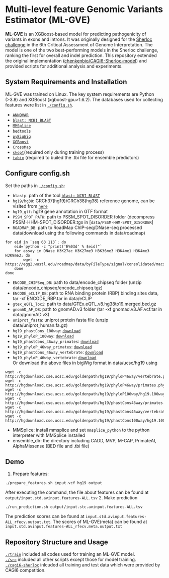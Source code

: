 # Multi-level feature Genomic Variants Estimator (ML-GVE)

**ML-GVE** is an XGBoost-based model for predicting pathogenicity of variants in exons and introns. It was originally designed for the [Sherloc challenge](https://genomeinterpretation.org/cagi6-invitae.html) in the 6th Critical Assessment of Genome Interpretation. The model is one of the two best-performing models in the Sherloc challenge, ranking the first for overall and indel prediction. This repository extended the original implementation ([chenkenbio/CAGI6-Sherloc-model](https://github.com/chenkenbio/CAGI6-Sherloc-model)) and provided scripts for additional analysis and experiments.

## System Requirements and Installation
ML-GVE was trained on Linux. The key system requirements are Python (>3.8) and XGBoost (xgboost-gpu>1.6.2). The databases used for collecting features were list in [`./config.sh`](https://github.com/biomed-AI/ML-GVE/blob/master/config.sh).
 - [`ANNOVAR`](https://annovar.openbioinformatics.org/en/latest/)
 - [`blast: NCBI BLAST`](https://blast.ncbi.nlm.nih.gov/Blast.cgi)
 - [`MMSplice`](https://github.com/gagneurlab/MMSplice_MTSplice)
 - [`bedtools`](https://bedtools.readthedocs.io/en/latest/)
 - [`pyBigWig`](https://github.com/deeptools/pyBigWig)
 - [`XGBoost`](https://xgboost.readthedocs.io/en/stable/)
 - [`CrossMap`](https://crossmap.sourceforge.net/#installation)
 - [`skopt`](https://scikit-optimize.github.io/)(required only during training process)
 - [`tabix`](https://pypi.org/project/pytabix/) (required to builed the .tbi file for ensemble predictors)

## Configure config.sh
Set the paths in [`./config.sh`](https://github.com/biomed-AI/ML-GVE/blob/master/config.sh):
 - `blastp`: path of the tool [`blast: NCBI BLAST`](https://blast.ncbi.nlm.nih.gov/Blast.cgi)
 - `hg19/hg38`: GRCh37(hg19)/GRCh38(hg38) reference genome, can be visited from [`here`](https://grch37.ensembl.org/index.html) 
 - `hg19_gtf`: hg19 gene annotation in GTF format
 - `PSSM_SPOT_PATH`: path to PSSM_SPOT_DISORDER folder (decompress PSSM-HHM-SPOT_DISORDER.tgx in [`data/PSSM-HHM-SPOT_DISORDER`]
 - `ROADMAP_DB`: path to RoadMap ChIP-seq/DNase-seq processed data(download using the following commands in data/roadmap)

```
for eid in `seq 63 113`; do
    eid=`python -c "print('E%03d' % $eid)"`
    for assay in DNase H3K27ac H3K27me3 H3K36me3 H3K4me1 H3K4me3 H3K9me3; do
        wget -c https://egg2.wustl.edu/roadmap/data/byFileType/signal/consolidated/macs2signal/pval/${eid}-${assay}.pval.signal.bigwig
    done
done
```

 - `ENCODE_CHIPSeq_DB`: path to data/encode_chipseq folder (unzip data/encode_chipseq/encode_chipseq.tgz)
 - `ENCODE_eCLIP_DB`: path to RNA binding protein (RBP) binding sites data, tar -xf ENCODE_RBP.tar in data/eCLIP
 - `gtex_eQTL_loci`: path to data/GTEx.eQTL.v8.hg38to19.merged.bed.gz
 - `gnomAD_AF_DB`: path to gnomAD.v3 folder (tar -xf gnomad.v3.AF.vcf.tar in data/gnomAD.v3)
 - `uniprot_fasta`: uniprot protein fasta file (unzip data/uniprot_human.fa.gz)
 - `hg19_phastCons_100way`: [`download`](http://hgdownload.cse.ucsc.edu/goldenpath/hg19/phastCons100way/hg19.100way.phastCons.bw)
 - `hg19_phyloP_100way`: [`download`](http://hgdownload.cse.ucsc.edu/goldenpath/hg19/phyloP100way/hg19.100way.phyloP100way.bw)
 - `hg19_phastCons_46way_primates`: [`download`](http://hgdownload.cse.ucsc.edu/goldenpath/hg19/phastCons46way/primates.phastCons46way.bw)
 - `hg19_phyloP_46way_primates`: [`download`](http://hgdownload.cse.ucsc.edu/goldenpath/hg19/phyloP46way/primates.phyloP46way.bw)
 - `hg19_phastCons_46way_vertebrate`: [`download`](http://hgdownload.cse.ucsc.edu/goldenpath/hg19/phastCons46way/vertebrate.phastCons46way.bw)
 - `hg19_phyloP_46way_vertebrate`: [`download`](http://hgdownload.cse.ucsc.edu/goldenpath/hg19/phyloP46way/vertebrate.phyloP46way.bw) \
Or download the above files in bigWig format in data/ucsc/hg19 using

```
wget -c http://hgdownload.cse.ucsc.edu/goldenpath/hg19/phyloP46way/vertebrate.phyloP46way.bw
wget -c http://hgdownload.cse.ucsc.edu/goldenpath/hg19/phyloP46way/primates.phyloP46way.bw
wget -c http://hgdownload.cse.ucsc.edu/goldenpath/hg19/phyloP100way/hg19.100way.phyloP100way.bw
wget -c http://hgdownload.cse.ucsc.edu/goldenpath/hg19/phastCons46way/primates.phastCons46way.bw
wget -c http://hgdownload.cse.ucsc.edu/goldenpath/hg19/phastCons46way/vertebrate.phastCons46way.bw
wget -c http://hgdownload.cse.ucsc.edu/goldenpath/hg19/phastCons100way/hg19.100way.phastCons.bw  
```
 - MMSplice: install mmsplice and set `mmsplice_python` to the python interpreter with MMSplice installed
 - ensemble_dir: the directory including CADD, MVP, M-CAP, PrimateAI, AlphaMissense (BED file and .tbi file)

## Demo
1. Prepare features:
```
./prepare_features.sh input.vcf hg19 output
```
After executing the command, the file about features can be found at `output/input.std.avinput.features-ALL.tsv`
2. Make prediction
```
./run_prediction.sh output/input.stc.avinput.features-ALL.tsv
```
The prediction scores can be found at `input.std.avinput.features-ALL_rfecv.output.txt`. The scores of ML-GVE(meta) can be found at `input.std.avinput.features-ALL_rfecv.meta.output.txt`

## Repository Structure and Usage
[`./train`](https://github.com/biomed-AI/ML-GVE/blob/master/train/) included all codes used for training an ML-GVE model.\
[`./src`](https://github.com/biomed-AI/ML-GVE/blob/master/src/) included all other scripts except those for model training.\
[`./cagi6-sherloc`](https://github.com/biomed-AI/ML-GVE/blob/master/cagi6-sherloc/) inlcuded all training and test data which were provided by CAGI6 competition.

